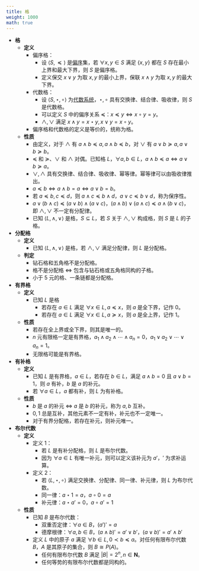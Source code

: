 ```yaml
---
title: 格
weight: 1000
math: true
---
```


- **格**
    - **定义**
        - 偏序格：
            - 设 $\langle S,\preceq \rangle$ 是[偏序](/docs/mathematics/discrete-mathematics/binary-relationship#kynj0r)集，若 $\forall x,y \in S$ 满足 $\{x,y\}$ 都在 $S$ 存在最小上界和最大下界，则 $S$ 是偏序格。
            - 定义保交 $x \lor y$ 为取 $x,y$ 的最小上界，保联 $x \land y$ 为取 $x,y$ 的最大下界。
        - 代数格：
            - 设 $\langle S,\star,\circ \rangle$ 为[代数系统](/docs/mathematics/discrete-mathematics/algebraic-system)，$\star,\circ$ 具有交换律、结合律、吸收律，则 $S$ 是代数格。
            - 可以定义 $S$ 中的偏序关系 $\preceq$：$x \preceq y \iff x \circ y = y$。
            - $\land,\lor$ 满足 $x\land y = x \star y,x\lor y = x \circ y$。
        - 偏序格和代数格的定义是等价的，统称为格。
    - **性质**
        - 由定义，对于 $\land$ 有 $a \land b \preceq a,a\land b \preceq b$，对 $\lor$ 有 $a \lor b \succeq a, a\lor b \succeq b$。
        - $\preceq$ 和 $\succeq$、$\lor$ 和 $\land$ 对偶。已知格 $L$，$\forall a,b\in L$，$a\land b \preceq a \iff a \lor b \succeq a$。
        - $\lor,\land$ 具有交换律、结合律、吸收律、幂等律。幂等律可以由吸收律推出。
        - $a \preceq b \iff a \land b = a \iff a \lor b = b$。
        - 若 $a \preceq b,c \preceq d$，则 $a \land c \preceq b \land d$，$a \lor c \preceq b \lor d$，称为保序性。
        - $a \lor (b \land c) \preceq (a \lor b) \land (a \lor c)$，$(a \land b) \lor (a \land c) \preceq a \land (b \lor c)$，即 $\land,\lor$ 不一定有分配律。
        - 已知 $\langle L,\land,\lor \rangle$ 是格，$S \subseteq L$，若 $S$ 关于 $\land,\lor$ 构成格，则 $S$ 是 $L$ 的子格。
- **分配格**
    - **定义**
        - 已知 $\langle L,\land,\lor \rangle$ 是格，若 $\land,\lor$ 满足分配律，则 $L$ 是分配格。
    - **判定**
        - 钻石格和五角格不是分配格。
        - 格不是分配格 $\iff$ 包含与钻石格或五角格同构的子格。
        - 小于 $5$ 元的格、一条链都是分配格。
- **有界格**
    - **定义**
        - 已知 $L$ 是格
            - 若存在 $a\in L$ 满足 $\forall x \in L,a \preceq x$，则 $a$ 是全下界，记作 $0$。
            - 若存在 $a\in L$ 满足 $\forall x \in L,a \succeq x$，则 $a$ 是全上界，记作 $1$。
    - **性质**
        - 若存在全上界或全下界，则其是唯一的。
        - $n$ 元有限格一定是有界格，$a_1 \land a_2 \land \cdots \land a_n = 0$，$a_1 \lor a_2 \lor \cdots \lor a_n = 1$。
        - 无限格可能是有界格。
- **有补格**
    - **定义**
        - 已知 $L$ 是有界格，$a\in L$，若存在 $b \in L$，满足 $a \land b = 0$ 且 $a \lor b = 1$，则 $a$ 有补，$b$ 是 $a$ 的补元。
        - 若 $\forall a \in L$，$a$ 都有补，则 $L$ 为有补格。
    - **性质**
        - $b$ 是 $a$ 的补元 $\iff$ $a$ 是 $b$ 的补元，称为 $a,b$ 互补。
        - $0,1$ 总是互补，其他元素不一定有补，补元也不一定唯一。
        - 对于有界分配格，若存在补元，则补元唯一。
- **布尔代数** <span id="l7cahh"></span>
    - **定义**
        - 定义 1：
            - 若 $L$ 是有补分配格，则 $L$ 是布尔代数。
            - 因为 $\forall a \in L$ 有唯一补元，则可以定义该补元为 $a'$，$'$ 为求补运算。
        - 定义 2：
            - 若 $\langle L,\star,\circ \rangle$ 满足交换律、分配律、同一律、补元律，则 $L$ 为布尔代数。
            - 同一律：$a \star 1=a$，$a\circ 0=a$
            - 补元律：$a\star a'=0$，$a\circ a'=1$
    - **性质**
        - 已知 $B$ 是布尔代数：
            - 双重否定律：$\forall a \in B$，$(a')'=a$
            - 德摩根律：$\forall a,b\in B$，$(a \land b)' = a' \lor b'$，$(a \lor b)' = a' \land b'$
        - 定义 $L$ 中的原子 $a$ 满足 $\forall b\in L,0\prec b\preceq a$。对任何有限布尔代数 $B$，$A$ 是其原子的集合，则 $B \cong P(A)$。
            - 任何有限布尔代数 $B$ 满足 $|B|=2^n,n\in \mathrm{\boldsymbol N}$。
            - 任何等势的有限布尔代数都是同构的。
